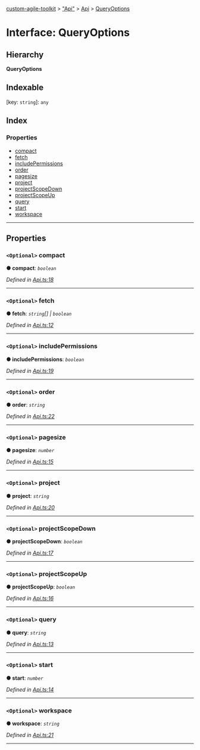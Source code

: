 [custom-agile-toolkit](../README.md) > ["Api"](../modules/_api_.md) > [Api](../modules/_api_.api.md) > [QueryOptions](../interfaces/_api_.api.queryoptions.md)

# Interface: QueryOptions

## Hierarchy

**QueryOptions**

## Indexable

\[key: `string`\]:&nbsp;`any`
## Index

### Properties

* [compact](_api_.api.queryoptions.md#compact)
* [fetch](_api_.api.queryoptions.md#fetch)
* [includePermissions](_api_.api.queryoptions.md#includepermissions)
* [order](_api_.api.queryoptions.md#order)
* [pagesize](_api_.api.queryoptions.md#pagesize)
* [project](_api_.api.queryoptions.md#project)
* [projectScopeDown](_api_.api.queryoptions.md#projectscopedown)
* [projectScopeUp](_api_.api.queryoptions.md#projectscopeup)
* [query](_api_.api.queryoptions.md#query)
* [start](_api_.api.queryoptions.md#start)
* [workspace](_api_.api.queryoptions.md#workspace)

---

## Properties

<a id="compact"></a>

### `<Optional>` compact

**● compact**: *`boolean`*

*Defined in [Api.ts:18](https://github.com/ferentchak/rally-node-sdk/blob/88a0ac6/Api.ts#L18)*

___
<a id="fetch"></a>

### `<Optional>` fetch

**● fetch**: *`string`[] \| `boolean`*

*Defined in [Api.ts:12](https://github.com/ferentchak/rally-node-sdk/blob/88a0ac6/Api.ts#L12)*

___
<a id="includepermissions"></a>

### `<Optional>` includePermissions

**● includePermissions**: *`boolean`*

*Defined in [Api.ts:19](https://github.com/ferentchak/rally-node-sdk/blob/88a0ac6/Api.ts#L19)*

___
<a id="order"></a>

### `<Optional>` order

**● order**: *`string`*

*Defined in [Api.ts:22](https://github.com/ferentchak/rally-node-sdk/blob/88a0ac6/Api.ts#L22)*

___
<a id="pagesize"></a>

### `<Optional>` pagesize

**● pagesize**: *`number`*

*Defined in [Api.ts:15](https://github.com/ferentchak/rally-node-sdk/blob/88a0ac6/Api.ts#L15)*

___
<a id="project"></a>

### `<Optional>` project

**● project**: *`string`*

*Defined in [Api.ts:20](https://github.com/ferentchak/rally-node-sdk/blob/88a0ac6/Api.ts#L20)*

___
<a id="projectscopedown"></a>

### `<Optional>` projectScopeDown

**● projectScopeDown**: *`boolean`*

*Defined in [Api.ts:17](https://github.com/ferentchak/rally-node-sdk/blob/88a0ac6/Api.ts#L17)*

___
<a id="projectscopeup"></a>

### `<Optional>` projectScopeUp

**● projectScopeUp**: *`boolean`*

*Defined in [Api.ts:16](https://github.com/ferentchak/rally-node-sdk/blob/88a0ac6/Api.ts#L16)*

___
<a id="query"></a>

### `<Optional>` query

**● query**: *`string`*

*Defined in [Api.ts:13](https://github.com/ferentchak/rally-node-sdk/blob/88a0ac6/Api.ts#L13)*

___
<a id="start"></a>

### `<Optional>` start

**● start**: *`number`*

*Defined in [Api.ts:14](https://github.com/ferentchak/rally-node-sdk/blob/88a0ac6/Api.ts#L14)*

___
<a id="workspace"></a>

### `<Optional>` workspace

**● workspace**: *`string`*

*Defined in [Api.ts:21](https://github.com/ferentchak/rally-node-sdk/blob/88a0ac6/Api.ts#L21)*

___


